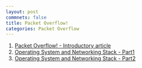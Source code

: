 ```yaml
---
layout: post
commnets: false
title: Packet Overflow!
categories: Packet Overflow
---
```


1. [Packet Overflow! - Introductory article](/packet/overflow/2019/01/27/packet-overflow.html)
2. [Operating System and Networking Stack - Part1](/packet/overflow/2019/02/01/operating-system-and-networking-stack-part1.html)
3. [Operating System and Networking Stack - Part2](/packet/overflow/2019/02/01/operating-system-and-networking-stack-part2.html)